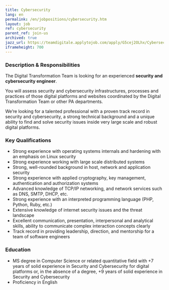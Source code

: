 ```yaml
---
title: Cybersecurity
lang: en
permalink: /en/jobpositions/cybersecurity.htm
layout: job
ref: cybersecurity
parent_ref: join-us
archived: true
jazz_url: https://teamdigitale.applytojob.com/apply/G5cej2OLhx/Cybersecurity
iframeheight: 700
---
```


### Description & Responsibilities
The Digital Transformation Team is looking for an experienced **security and cybersecurity engineer**.

You will assess security and cybersecurity infrastructures, processes and practices of those digital platforms and websites coordinated by the Digital Transformation Team or other PA departments.

We’re looking for a talented professional with a proven track record in security and cybersecurity, a strong technical background and a unique ability to find and solve security issues inside very large scale and robust digital platforms.



### Key Qualifications
- Strong experience with operating systems internals and hardening with an emphasis on Linux security
- Strong experience working with large scale distributed systems
- Strong, well-rounded background in host, network and application security
- Strong experience with applied cryptography, key management, authentication and authorization systems
- Advanced knowledge of TCP/IP networking, and network services such as DNS, SMTP, DHCP, etc.
- Strong experience with an interpreted programming language (PHP, Python, Ruby, etc.)
- Extensive knowledge of internet security issues and the threat landscape
- Excellent communication, presentation, interpersonal and analytical skills, ability to communicate complex interaction concepts clearly
- Track record in providing leadership, direction, and mentorship for a team of software engineers


### Education
- MS degree in Computer Science or related quantitative field with +7 years of solid experience in Security and Cybersecurity for digital platforms or, in the absence of a degree, +9 years of solid experience in Security and Cybersecurity
- Proficiency in English

